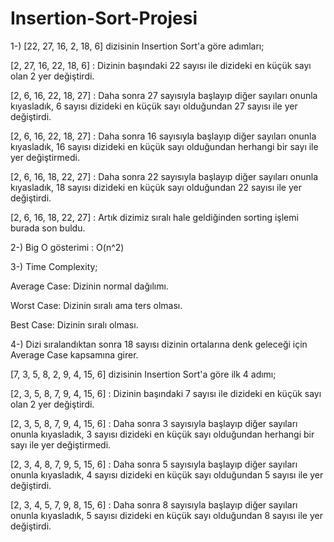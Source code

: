 # Insertion-Sort-Projesi


1-) [22, 27, 16, 2, 18, 6] dizisinin Insertion Sort'a göre adımları;

[2, 27, 16, 22, 18, 6] : Dizinin başındaki 22 sayısı ile dizideki en küçük sayı olan 2 yer değiştirdi.

[2, 6, 16, 22, 18, 27] : Daha sonra 27 sayısıyla başlayıp diğer sayıları onunla kıyasladık, 6 sayısı dizideki en küçük sayı olduğundan 27 sayısı ile yer değiştirdi.

[2, 6, 16, 22, 18, 27] : Daha sonra 16 sayısıyla başlayıp diğer sayıları onunla kıyasladık, 16 sayısı dizideki en küçük sayı olduğundan herhangi bir sayı ile yer değiştirmedi.

[2, 6, 16, 18, 22, 27] : Daha sonra 22 sayısıyla başlayıp diğer sayıları onunla kıyasladık, 18 sayısı dizideki en küçük sayı olduğundan 22 sayısı ile yer değiştirdi.

[2, 6, 16, 18, 22, 27] : Artık dizimiz sıralı hale geldiğinden sorting işlemi burada son buldu.

2-) Big O gösterimi : O(n^2)

3-) Time Complexity;

Average Case: Dizinin normal dağılımı.

Worst Case: Dizinin sıralı ama ters olması.

Best Case: Dizinin sıralı olması.

4-) Dizi sıralandıktan sonra 18 sayısı dizinin ortalarına denk geleceği için Average Case kapsamına girer.

[7, 3, 5, 8, 2, 9, 4, 15, 6] dizisinin Insertion Sort'a göre ilk 4 adımı;

[2, 3, 5, 8, 7, 9, 4, 15, 6] : Dizinin başındaki 7 sayısı ile dizideki en küçük sayı olan 2 yer değiştirdi.

[2, 3, 5, 8, 7, 9, 4, 15, 6] : Daha sonra 3 sayısıyla başlayıp diğer sayıları onunla kıyasladık, 3 sayısı dizideki en küçük sayı olduğundan herhangi bir sayı ile yer değiştirmedi.

[2, 3, 4, 8, 7, 9, 5, 15, 6] : Daha sonra 5 sayısıyla başlayıp diğer sayıları onunla kıyasladık, 4 sayısı dizideki en küçük sayı olduğundan 5 sayısı ile yer değiştirdi.

[2, 3, 4, 5, 7, 9, 8, 15, 6] : Daha sonra 8 sayısıyla başlayıp diğer sayıları onunla kıyasladık, 5 sayısı dizideki en küçük sayı olduğundan 8 sayısı ile yer değiştirdi.


